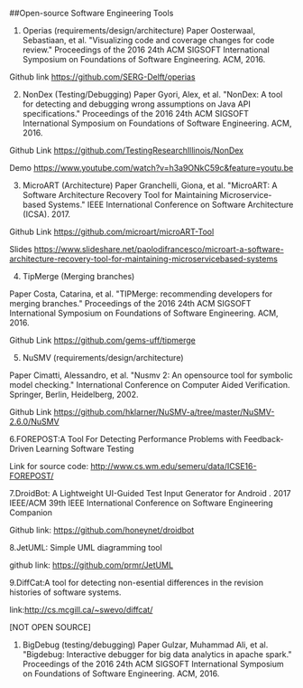 ##Open-source Software Engineering Tools

1. Operias (requirements/design/architecture)
Paper
Oosterwaal, Sebastiaan, et al. "Visualizing code and coverage changes for code review." Proceedings of the 2016 24th ACM SIGSOFT International Symposium on Foundations of Software Engineering. ACM, 2016.

Github link
https://github.com/SERG-Delft/operias

2. NonDex (Testing/Debugging)
Paper
Gyori, Alex, et al. "NonDex: A tool for detecting and debugging wrong assumptions on Java API specifications." Proceedings of the 2016 24th ACM SIGSOFT International Symposium on Foundations of Software Engineering. ACM, 2016.

Github Link
https://github.com/TestingResearchIllinois/NonDex

Demo
https://www.youtube.com/watch?v=h3a9ONkC59c&feature=youtu.be

3. MicroART (Architecture)
Paper
Granchelli, Giona, et al. "MicroART: A Software Architecture Recovery Tool for Maintaining Microservice-based Systems." IEEE International Conference on Software Architecture (ICSA). 2017.

Github Link
https://github.com/microart/microART-Tool

Slides
https://www.slideshare.net/paolodifrancesco/microart-a-software-architecture-recovery-tool-for-maintaining-microservicebased-systems


4. TipMerge  (Merging branches)

Paper
Costa, Catarina, et al. "TIPMerge: recommending developers for merging branches." Proceedings of the 2016 24th ACM SIGSOFT International Symposium on Foundations of Software Engineering. ACM, 2016.

Github Link
https://github.com/gems-uff/tipmerge


5. NuSMV (requirements/design/architecture)

Paper
Cimatti, Alessandro, et al. "Nusmv 2: An opensource tool for symbolic model checking." International Conference on Computer Aided Verification. Springer, Berlin, Heidelberg, 2002.

Github Link
https://github.com/hklarner/NuSMV-a/tree/master/NuSMV-2.6.0/NuSMV


6.FOREPOST:A Tool For Detecting Performance Problems with Feedback-Driven Learning Software Testing

Link for source code:
http://www.cs.wm.edu/semeru/data/ICSE16-FOREPOST/


7.DroidBot: A Lightweight UI-Guided Test Input Generator for Android .
2017 IEEE/ACM 39th IEEE International Conference on Software Engineering Companion

Github link:
https://github.com/honeynet/droidbot


8.JetUML: Simple UML diagramming tool

github link:
https://github.com/prmr/JetUML

9.DiffCat:A tool for detecting non-esential differences in the revision histories of software systems.

link:http://cs.mcgill.ca/~swevo/diffcat/





[NOT OPEN SOURCE]
1. BigDebug  (testing/debugging)
Paper
Gulzar, Muhammad Ali, et al. "Bigdebug: Interactive debugger for big data analytics in apache spark." Proceedings of the 2016 24th ACM SIGSOFT International Symposium on Foundations of Software Engineering. ACM, 2016.


